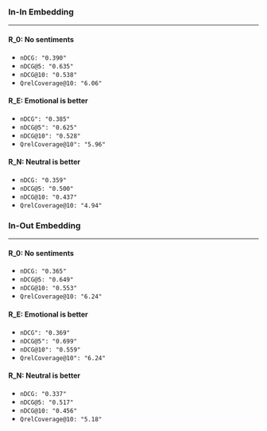 ### In-In Embedding
---
#### R_0: No sentiments
* ` nDCG: "0.390" `
* ` nDCG@5: "0.635" `
* ` nDCG@10: "0.538" `
* ` QrelCoverage@10: "6.06" `

#### R_E: Emotional is better
* ` nDCG": "0.385" `
* ` nDCG@5": "0.625" `
* ` nDCG@10": "0.528" `
* ` QrelCoverage@10": "5.96" `

#### R_N: Neutral is better
* ` nDCG: "0.359" `
* ` nDCG@5: "0.500" `
* ` nDCG@10: "0.437" `
* ` QrelCoverage@10: "4.94" `

### In-Out Embedding
---
#### R_0: No sentiments
* ` nDCG: "0.365" `
* ` nDCG@5: "0.649" `
* ` nDCG@10: "0.553" `
* ` QrelCoverage@10: "6.24" `

#### R_E: Emotional is better
* ` nDCG": "0.369" `
* ` nDCG@5": "0.699" `
* ` nDCG@10": "0.559" `
* ` QrelCoverage@10": "6.24" `

#### R_N: Neutral is better
* ` nDCG: "0.337" `
* ` nDCG@5: "0.517" `
* ` nDCG@10: "0.456" `
* ` QrelCoverage@10: "5.18" `
